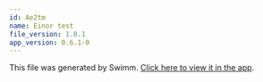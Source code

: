 ```yaml
---
id: Ae2tm
name: Einor test
file_version: 1.0.1
app_version: 0.6.1-0
---
```


This file was generated by Swimm. [Click here to view it in the app](http://localhost:5000/#/repos/Z2l0aHViJTNBJTNBc3ItZXh0ZW5zaW9uJTNBJTNBZG91ZWs=/docs/Ae2tm).